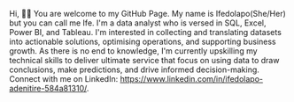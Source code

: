  Hi, 👋👋
You are welcome to my GitHub Page. My name is Ifedolapo(She/Her) but you can call me Ife. I'm a data analyst who is versed in SQL, Excel, Power BI, and Tableau. 
I'm interested in collecting and translating datasets into actionable solutions, optimising operations, and supporting business growth.
As there is no end to knowledge, I'm currently upskilling my technical skills to deliver ultimate service that focus on using data to draw conclusions, make predictions, and drive informed decision-making.
Connect with me on LinkedIn: https://www.linkedin.com/in/ifedolapo-adenitire-584a81310/.


<!---
Dolapo179/Dolapo179 is a ✨ special ✨ repository because its `README.md` (this file) appears on your GitHub profile.
You can click the Preview link to take a look at your changes.
--->
